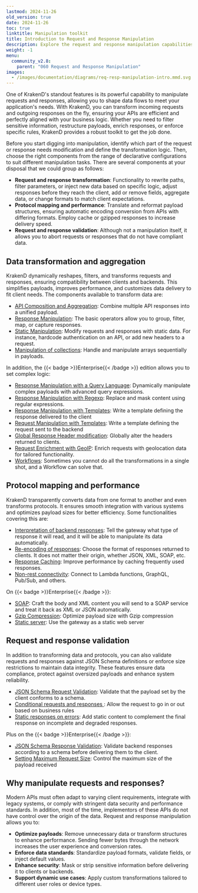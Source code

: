 ```yaml
---
lastmod: 2024-11-26
old_version: true
date: 2024-11-26
toc: true
linktitle: Manipulation toolkit
title: Introduction to Request and Response Manipulation
description: Explore the request and response manipulation capabilities in KrakenD API Gateway, allowing you to modify and enhance API responses for a better user experience
weight: -1
menu:
  community_v2.8:
    parent: "060 Request and Response Manipulation"
images:
  - /images/documentation/diagrams/req-resp-manipulation-intro.mmd.svg
---
```


One of KrakenD's standout features is its powerful capability to manipulate requests and responses, allowing you to shape data flows to meet your application's needs. With KrakenD, you can transform incoming requests and outgoing responses on the fly, ensuring your APIs are efficient and perfectly aligned with your business logic. Whether you need to filter sensitive information, restructure payloads, enrich responses, or enforce specific rules, KrakenD provides a robust toolkit to get the job done.

Before you start digging into manipulation, identify which part of the request or response needs modification and define the transformation logic. Then, choose the right components from the range of declarative configurations to suit different manipulation tasks. There are several components at your disposal that we could group as follows:

- **Request and response transformation**: Functionality to rewrite paths, filter parameters, or inject new data based on specific logic, adjust responses before they reach the client, add or remove fields, aggregate data, or change formats to match client expectations.
- **Protocol mapping and performance**: Translate and reformat payload structures, ensuring automatic encoding conversion from APIs with differing formats. Employ cache or gzipped responses to increase delivery speed.
- **Request and response validation**: Although not a manipulation itself, it allows you to abort requests or responses that do not have compliant data.


## Data transformation and aggregation
KrakenD dynamically reshapes, filters, and transforms requests and responses, ensuring compatibility between clients and backends. This simplifies payloads, improves performance, and customizes data delivery to fit client needs. The components available to transform data are:

- [API Composition and Aggregation](/docs/v2.8/endpoints/response-manipulation/): Combine multiple API responses into a unified payload.
- [Response Manipulation](/docs/v2.8/backends/data-manipulation/): The basic operators allow you to group, filter, map, or capture responses.
- [Static Manipulation](/docs/v2.8/backends/martian/): Modify requests and responses with static data. For instance, hardcode authentication on an API, or add new headers to a request.
- [Manipulation of collections](/docs/v2.8/backends/flatmap/): Handle and manipulate arrays sequentially in payloads.

In addition, the {{< badge >}}Enterprise{{< /badge >}} edition allows you to set complex logic:

- [Response Manipulation with a Query Language](/docs/enterprise/endpoints/jmespath/): Dynamically manipulate complex payloads with advanced query expressions.
- [Response Manipulation with Regexp](/docs/enterprise/endpoints/content-replacer/): Replace and mask content using regular expressions.
- [Response Manipulation with Templates](/docs/enterprise/backends/response-body-generator/): Write a template defining the response delivered to the client
- [Request Manipulation with Templates](/docs/enterprise/backends/body-generator/): Write a template defining the request sent to the backend
- [Global Response Header modification](/docs/enterprise/service-settings/response-headers-modifier/): Globally alter the headers returned to clients.
- [Request Enrichment with GeoIP](/docs/enterprise/endpoints/geoip/): Enrich requests with geolocation data for tailored functionality.
- [Workflows](/docs/enterprise/endpoints/workflows/): Sometimes you cannot do all the transformations in a single shot, and a Workflow can solve that.


## Protocol mapping and performance
KrakenD transparently converts data from one format to another and even transforms protocols. It ensures smooth integration with various systems and optimizes payload sizes for better efficiency. Some functionalities covering this are:

- [Interpretation of backend responses](/docs/v2.8/backends/supported-encodings/): Tell the gateway what type of response it will read, and it will be able to manipulate its data automatically.
- [Re-encoding of responses](/docs/v2.8/endpoints/content-types/): Choose the format of responses returned to clients. It does not matter their origin, whether JSON, XML, SOAP, etc.
- [Response Caching](/docs/v2.8/backends/caching/): Improve performance by caching frequently used responses.
- [Non-rest connectivity](/docs/enterprise/non-rest-connectivity/): Connect to Lambda functions, GraphQL, Pub/Sub, and others.

On {{< badge >}}Enterprise{{< /badge >}}:

- [SOAP](/docs/enterprise/backends/soap/): Craft the body and XML content you will send to a SOAP service and treat it back as XML or JSON automatically.
- [Gzip Compression](/docs/enterprise/service-settings/gzip/): Optimize payload size with Gzip compression
- [Static server](/docs/enterprise/endpoints/serve-static-content/): Use the gateway as a static web server

## Request and response validation
In addition to transforming data and protocols, you can also validate requests and responses against JSON Schema definitions or enforce size restrictions to maintain data integrity. These features ensure data compliance, protect against oversized payloads and enhance system reliability.

- [JSON Schema Request Validation](/docs/v2.8/endpoints/json-schema/): Validate that the payload set by the client conforms to a schema.
- [Conditional requests and responses ](/docs/v2.8/endpoints/common-expression-language-cel/): Allow the request to go in or out based on business rules
- [Static responses on errors](/docs/v2.8/endpoints/static-proxy/): Add static content to complement the final response on incomplete and degraded responses.

Plus on the {{< badge >}}Enterprise{{< /badge >}}:

- [JSON Schema Response Validation](/docs/enterprise/endpoints/response-schema-validator/): Validate backend responses according to a schema before delivering them to the client.
- [Setting Maximum Request Size](/docs/enterprise/endpoints/maximum-request-size/): Control the maximum size of the payload received
    

## Why manipulate requests and responses?
Modern APIs must often adapt to varying client requirements, integrate with legacy systems, or comply with stringent data security and performance standards. In addition, most of the time, implementors of these APIs do not have control over the origin of the data. Request and response manipulation allows you to:

- **Optimize payloads**: Remove unnecessary data or transform structures to enhance performance. Sending fewer bytes through the network increases the user experience and conversion rates.
- **Enforce data standards**: Standardize payload formats, validate fields, or inject default values.
- **Enhance security**: Mask or strip sensitive information before delivering it to clients or backends.
- **Support dynamic use cases**: Apply custom transformations tailored to different user roles or device types.
